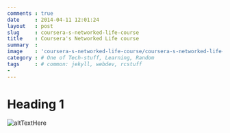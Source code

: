 ```yaml
---
comments : true
date     : 2014-04-11 12:01:24
layout   : post
slug     : coursera-s-networked-life-course
title    : Coursera's Networked Life course
summary  : 
image    : 'coursera-s-networked-life-course/coursera-s-networked-life-course.png'
category : # One of Tech-stuff, Learning, Random
tags     : # common: jekyll, webdev, rcstuff
- 
---
```


# Heading 1

![altTextHere](/img/posts/coursera-s-networked-life-course/coursera-s-networked-life-course.png "Image description")
